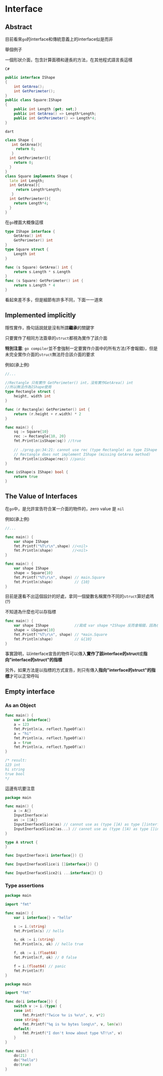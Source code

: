 # Interface





## Abstract

目前看來`go`的interface和傳統意義上的interface似是而非



舉個例子

一個形狀介面，包含計算面積和邊長的方法，在其他程式語言長這樣

`C#`

```C#
public interface IShape
{
    int GetArea();
    int GetPerimeter();
}
public class Square:IShape
{
    public int Length {get; set;}
    public int GetArea() => Length*Length;
    public int GetPerimeter() => Length*4;
}
```

`dart`

```dart
class Shape { 
   int GetArea(){
     return 0;
   }
  int GetPerimeter(){
    return 0;
  }
}  
class Square implements Shape { 
  late int Length;
  int GetArea(){
     return Length*Length;
   }
  int GetPerimeter(){
    return Length*4;
  }
} 
```



在`go`裡面大概像這樣

```go
type IShape interface {
	GetArea() int
	GetPerimeter() int
}
type Square struct {
	Length int
}

func (s Square) GetArea() int {
	return s.Length * s.Length
}
func (s Square) GetPerimeter() int {
	return s.Length * 4
}
```



看起來差不多，但是細節有許多不同，下面一一道來



## Implemented implicitly

隱性實作，換句話說就是沒有所謂**繼承**的關鍵字

只要實作了相同方法簽章的`struct`都視為實作了該介面

**特別注意**: `go compiler`並不會強制一定要實作介面中的所有方法(不會報錯)，但是未完全實作介面的`struct`無法符合該介面的要求

例如(承上例)

```go
//...

//Rectangle 只有實作 GetPerimeter() int，沒有實作GetArea() int
//所以無法作為IShape使用
type Rectangle struct {
	height, width int
}

func (r Rectangle) GetPerimeter() int {
	return (r.height + r.width) * 2
}

func main() {
	sq := Square{10}
	rec := Rectangle{10, 20}
	fmt.Println(isShape(sq)) //true
    
    // ./prog.go:34:21: cannot use rec (type Rectangle) as type IShape in argument to isShape:
	// Rectangle does not implement IShape (missing GetArea method)
	fmt.Println(isShape(rec)) //panic
}

func isShape(s IShape) bool {
	return true
}
```





## The Value of Interfaces

在`go`中，是允許宣告符合某一介面的物件的，zero value 是 `nil`

例如(承上例)

```go
//...

func main() {
	var shape IShape
	fmt.Printf("%T\r\n",shape) //<nil>
	fmt.Println(shape)         //<nil>
}
```

```go
func main() {
	var shape IShape
	shape = Square{10}
	fmt.Printf("%T\r\n", shape) // main.Square
	fmt.Println(shape)          // {10}
}
```

目前是還看不出這個設計的好處，拿同一個變數名稱實作不同的`struct`算好處嗎(?)



不知道為什麼也可以存指標

```go
func main() {
	var shape IShape            //寫成 var shape *IShape 反而會報錯，因為在go中並沒有指向interface的指標
	shape = &Square{10}
	fmt.Printf("%T\r\n", shape) // *main.Square
	fmt.Println(shape)          // &{10}
}
```

事實證明，以interface宣告的物件可以傳入**實作了該interface的struct**或**指向"interface的struct"的指標**

另外，如果方法是以指標的方式宣告，則只有傳入**指向"interface的struct"的指標**才可以正常呼叫





## Empty interface



### As an Object



```go
func main() {
	var a interface{}
	a = 123
	fmt.Println(a, reflect.TypeOf(a))
	a = "hi"
	fmt.Println(a, reflect.TypeOf(a))
	a = true
	fmt.Println(a, reflect.TypeOf(a))
}

/* result:
123 int
hi string
true bool
*/
```





這邊有坑要注意

```go
package main

func main() {
	a := A{}
	InputInerface(a)
	as := []A{}
	InputInerfaceSlice(as) // cannot use as (type []A) as type []interface {} in argument to InputInerfaceSlice
	InputInerfaceSlice2(as...) // cannot use as (type []A) as type []interface {} in argument to InputInerfaceSlice2
}

type A struct {
}

func InputInerface(i interface{}) {}

func InputInerfaceSlice(i []interface{}) {}

func InputInerfaceSlice2(i ...interface{}) {}
```





### Type assertions



```go
package main

import "fmt"

func main() {
	var i interface{} = "hello"

	s := i.(string) 
	fmt.Println(s) // hello

	s, ok := i.(string)
	fmt.Println(s, ok) // hello true

	f, ok := i.(float64)
	fmt.Println(f, ok) // 0 false

	f = i.(float64) // panic
	fmt.Println(f)
}
```



```go
package main

import "fmt"

func do(i interface{}) {
	switch v := i.(type) {
	case int:
		fmt.Printf("Twice %v is %v\n", v, v*2)
	case string:
		fmt.Printf("%q is %v bytes long\n", v, len(v))
	default:
		fmt.Printf("I don't know about type %T!\n", v)
	}
}

func main() {
	do(21)
	do("hello")
	do(true)
}
```

